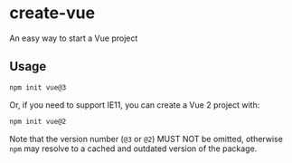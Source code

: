 # create-vue

An easy way to start a Vue project

## Usage

```sh
npm init vue@3
```

Or, if you need to support IE11, you can create a Vue 2 project with:

```sh
npm init vue@2
```

Note that the version number (`@3` or `@2`) MUST NOT be omitted, otherwise `npm` may resolve to a cached and outdated version of the package.
